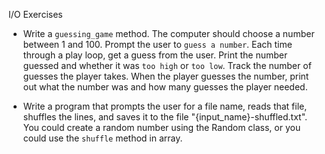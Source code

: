 I/O Exercises

* Write a `guessing_game` method. The computer should choose a number between 1 and 100. Prompt the user to `guess a number`. Each time through a play loop, get a guess from the user. Print the number guessed and whether it was `too high` or `too low`. Track the number of guesses the player takes. When the player guesses the number, print out what the number was and how many guesses the player needed.

* Write a program that prompts the user for a file name, reads that file, shuffles the lines, and saves it to the file "{input_name}-shuffled.txt". You could create a random number using the Random class, or you could use the `shuffle` method in array.